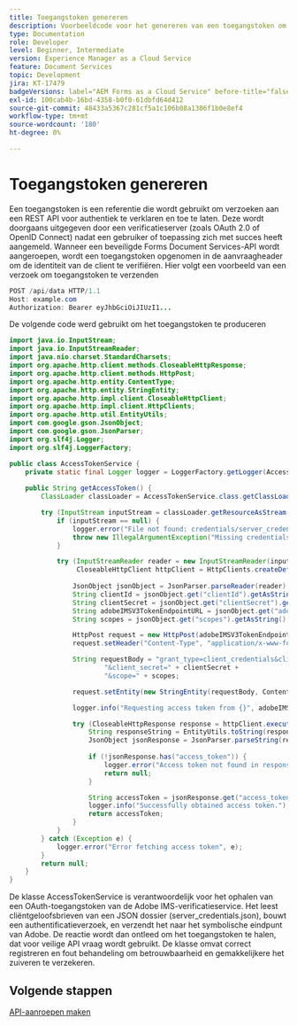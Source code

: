 ```yaml
---
title: Toegangstoken genereren
description: Voorbeeldcode voor het genereren van een toegangstoken om de Forms Document Services API aan te roepen
type: Documentation
role: Developer
level: Beginner, Intermediate
version: Experience Manager as a Cloud Service
feature: Document Services
topic: Development
jira: KT-17479
badgeVersions: label="AEM Forms as a Cloud Service" before-title="false"
exl-id: 100cab4b-16bd-4358-b0f0-61dbfd64d412
source-git-commit: 48433a5367c281cf5a1c106b08a1306f1b0e8ef4
workflow-type: tm+mt
source-wordcount: '180'
ht-degree: 0%

---
```


# Toegangstoken genereren

Een toegangstoken is een referentie die wordt gebruikt om verzoeken aan een REST API voor authentiek te verklaren en toe te laten. Deze wordt doorgaans uitgegeven door een verificatieserver (zoals OAuth 2.0 of OpenID Connect) nadat een gebruiker of toepassing zich met succes heeft aangemeld. Wanneer een beveiligde Forms Document Services-API wordt aangeroepen, wordt een toegangstoken opgenomen in de aanvraagheader om de identiteit van de client te verifiëren.
Hier volgt een voorbeeld van een verzoek om toegangstoken te verzenden

```java
POST /api/data HTTP/1.1
Host: example.com
Authorization: Bearer eyJhbGciOiJIUzI1...
```

De volgende code werd gebruikt om het toegangstoken te produceren

```java
import java.io.InputStream;
import java.io.InputStreamReader;
import java.nio.charset.StandardCharsets;
import org.apache.http.client.methods.CloseableHttpResponse;
import org.apache.http.client.methods.HttpPost;
import org.apache.http.entity.ContentType;
import org.apache.http.entity.StringEntity;
import org.apache.http.impl.client.CloseableHttpClient;
import org.apache.http.impl.client.HttpClients;
import org.apache.http.util.EntityUtils;
import com.google.gson.JsonObject;
import com.google.gson.JsonParser;
import org.slf4j.Logger;
import org.slf4j.LoggerFactory;

public class AccessTokenService {
    private static final Logger logger = LoggerFactory.getLogger(AccessTokenService.class);
    
    public String getAccessToken() {
        ClassLoader classLoader = AccessTokenService.class.getClassLoader();

        try (InputStream inputStream = classLoader.getResourceAsStream("credentials/server_credentials.json")) {
            if (inputStream == null) {
                logger.error("File not found: credentials/server_credentials.json");
                throw new IllegalArgumentException("Missing credentials file");
            }

            try (InputStreamReader reader = new InputStreamReader(inputStream, StandardCharsets.UTF_8);
                 CloseableHttpClient httpClient = HttpClients.createDefault()) {
                 
                JsonObject jsonObject = JsonParser.parseReader(reader).getAsJsonObject();
                String clientId = jsonObject.get("clientId").getAsString();
                String clientSecret = jsonObject.get("clientSecret").getAsString();
                String adobeIMSV3TokenEndpointURL = jsonObject.get("adobeIMSV3TokenEndpointURL").getAsString();
                String scopes = jsonObject.get("scopes").getAsString();

                HttpPost request = new HttpPost(adobeIMSV3TokenEndpointURL);
                request.setHeader("Content-Type", "application/x-www-form-urlencoded");

                String requestBody = "grant_type=client_credentials&client_id=" + clientId +
                        "&client_secret=" + clientSecret +
                        "&scope=" + scopes;

                request.setEntity(new StringEntity(requestBody, ContentType.APPLICATION_FORM_URLENCODED));

                logger.info("Requesting access token from {}", adobeIMSV3TokenEndpointURL);

                try (CloseableHttpResponse response = httpClient.execute(request)) {
                    String responseString = EntityUtils.toString(response.getEntity());
                    JsonObject jsonResponse = JsonParser.parseString(responseString).getAsJsonObject();
                    
                    if (!jsonResponse.has("access_token")) {
                        logger.error("Access token not found in response: {}", responseString);
                        return null;
                    }

                    String accessToken = jsonResponse.get("access_token").getAsString();
                    logger.info("Successfully obtained access token.");
                    return accessToken;
                }
            }
        } catch (Exception e) {
            logger.error("Error fetching access token", e);
        }
        return null;
    }
}
```

De klasse AccessTokenService is verantwoordelijk voor het ophalen van een OAuth-toegangstoken van de Adobe IMS-verificatieservice. Het leest cliëntgeloofsbrieven van een JSON dossier (server_credentials.json), bouwt een authentificatieverzoek, en verzendt het naar het symbolische eindpunt van Adobe. De reactie wordt dan ontleed om het toegangstoken te halen, dat voor veilige API vraag wordt gebruikt. De klasse omvat correct registreren en fout behandeling om betrouwbaarheid en gemakkelijkere het zuiveren te verzekeren.

## Volgende stappen

[API-aanroepen maken](./make-api-calls.md)
